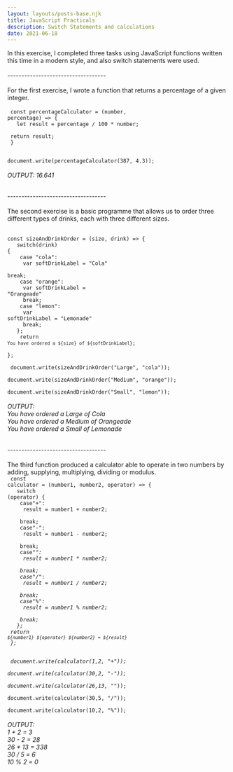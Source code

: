 ```yaml
---
layout: layouts/posts-base.njk
title: JavaScript Practicals
description: Switch Statements and calculations
date: 2021-06-18
---
```


In this exercise, I completed three tasks using JavaScript functions written this time in a modern style, and also switch statements were used.
<br/><br/>-----------------------------------<br/><br/>
For the first exercise, I wrote a function that returns a percentage of a given integer.<br/>
<br/>
<code>
const percentageCalculator = (number, percentage) => {<br/>
 &nbsp; let result = percentage / 100 * number;<br/>
  &nbsp;return result;<br/>
}<br/>
<br/>
document.write(percentageCalculator(387, 4.3));</code>
<br/><br/>
<em>OUTPUT: 16.641 </em>


<br/>-----------------------------------<br/><br/>
The second exercise is a basic programme that allows us to order three different types of drinks, each with three different sizes.
<br/><br/>
<code>
const sizeAndDrinkOrder = (size, drink) => {<br/>
 &nbsp; switch(drink) {<br/>
  &nbsp;&nbsp;  case "cola":<br/>
 &nbsp;&nbsp;&nbsp;     var softDrinkLabel = "Cola"<br/>
 &nbsp;&nbsp;&nbsp;     break;<br/>
 &nbsp;&nbsp;   case "orange":<br/>
  &nbsp;&nbsp;&nbsp;    var softDrinkLabel = "Orangeade"<br/>
  &nbsp;&nbsp;&nbsp;    break;<br/>
 &nbsp;&nbsp;   case "lemon":<br/>
  &nbsp;&nbsp;&nbsp;    var softDrinkLabel = "Lemonade"<br/>
   &nbsp;&nbsp;&nbsp;   break;<br/>
 &nbsp; };<br/>
 &nbsp;&nbsp; return `You have ordered a ${size} of ${softDrinkLabel}`;<br/>
};<br/>
<br/>
document.write(sizeAndDrinkOrder("Large", "cola"));<br/>
document.write(sizeAndDrinkOrder("Medium", "orange"));<br/>
document.write(sizeAndDrinkOrder("Small", "lemon"));</code><br/>
<br/>
<em>OUTPUT:<br/>
You have ordered a Large of Cola<br/>
You have ordered a Medium of Orangeade<br/>
You have ordered a Small of Lemonade
</em>

<br/>-----------------------------------<br/><br/>
The third function produced a calculator able to operate in two numbers by adding, supplying, multiplying, dividing or modulus.
<br/>
<code>
const calculator = (number1, number2, operator) => {<br/>
 &nbsp; switch (operator) {<br/>
  &nbsp;&nbsp;    case"+":<br/>
      &nbsp;&nbsp;&nbsp;   result = number1 + number2;<br/>
      &nbsp;&nbsp;&nbsp;   break;<br/>
  &nbsp;&nbsp;    case"-":<br/>
      &nbsp;&nbsp;&nbsp;   result = number1 - number2;<br/>
    &nbsp;&nbsp;&nbsp;     break;<br/>
 &nbsp;&nbsp;     case"*":<br/>
   &nbsp;&nbsp;&nbsp;      result = number1 * number2;<br/>
   &nbsp;&nbsp;&nbsp;      break;<br/>
  &nbsp;&nbsp;    case"/":<br/>
   &nbsp;&nbsp;&nbsp;      result = number1 / number2;<br/>
   &nbsp;&nbsp;&nbsp;      break;<br/>
  &nbsp;&nbsp;    case"%":<br/>
  &nbsp;&nbsp;&nbsp;       result = number1 % number2;<br/>
  &nbsp;&nbsp;&nbsp;       break;<br/>
 &nbsp; };<br/>
  return `${number1} ${operator} ${number2} = ${result}`<br/>
};<br/>
<br/>
document.write(calculator(1,2, "+"));<br/>
document.write(calculator(30,2, "-"));<br/>
document.write(calculator(26,13, "*"));<br/>
document.write(calculator(30,5, "/"));<br/>
document.write(calculator(10,2, "%"));</code><br/>
<br/>
<em>OUTPUT:<br/>
1 + 2 = 3<br/>
30 - 2 = 28<br/>
26 * 13 = 338<br/>
30 / 5 = 6<br/>
10 % 2 = 0<br/>
</em>